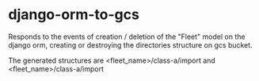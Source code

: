# django-orm-to-gcs

Responds to the events of creation / deletion of the "Fleet" model on the django orm,
creating or destroying the directories structure on gcs bucket.

The generated structures are <fleet_name>/class-a/import and <fleet_name>/class-a/import